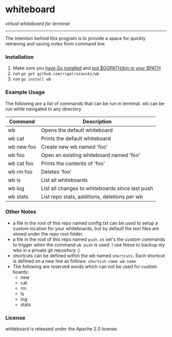 # whiteboard

_virtual whiteboard for terminal_

---

The intention behind this program is to provide a space for quickly retrieving
and saving notes from command line

### Installation

1. Make sure you [have Go installed][1] and [put $GOPATH/bin in your $PATH][2]
2. run `go get github.com/rigelrozanski/wb`
3. run `go install wb`

[1]: https://golang.org/doc/install
[2]: https://github.com/tendermint/tendermint/wiki/Setting-GOPATH 
[3]: https://github.com/spf13/cobra#installing

###  Example Usage

The following are a list of commands that can be run in terminal. wb can be run
while navigated to any directory. 

| Command    | Description                                     |
|------------|-------------------------------------------------|
| wb         | Opens the default whiteboard                    |
| wb cat     | Prints the default whiteboard                   |
| wb new foo | Create new wb named 'foo'                       |
| wb foo     | Open an existing whiteboard named 'foo'         |
| wb cat foo | Prints the contents of 'foo'                    |
| wb rm foo  | Deletes 'foo'                                   |
| wb ls      | List all whiteboards                            |
| wb log     | List all changes to whiteboards since last push |
| wb stats   | List repo stats, additions, deletions per wb    |

### Other Notes
 - a file in the root of this repo named config.txt can be used to setup a
   custom location for your whiteboards, but by default the text files are
   stored under the repo root folder. 
 - a file in the root of this repo named `push.sh` set's the custom commands to
   trigger when the command `wb push` is used. I use these to backup my wbs in
   a private git repository :)
 - shortcuts can be defined within the wb named `shortcuts`. Each shortcut 
   is defined on a new line as follows: `shortcut-name wb-name` 
 - The following are reserved words which can not be used for custom boards:
   - new
   - cat
   - rm
   - ls
   - log
   - stats

### License

whiteboard is released under the Apache 2.0 license.
